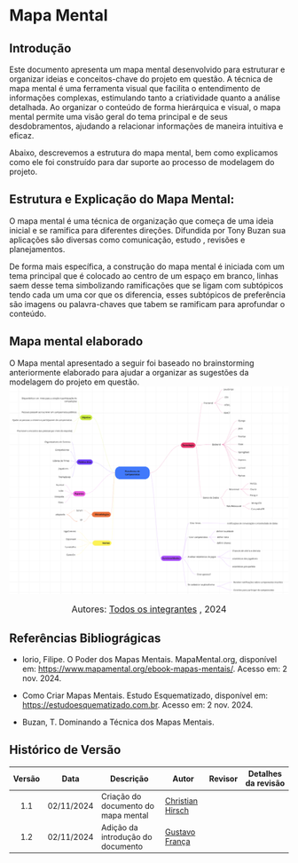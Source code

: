 # Mapa Mental

## Introdução
Este documento apresenta um mapa mental desenvolvido para estruturar e organizar ideias e conceitos-chave do projeto em questão. A técnica de mapa mental é uma ferramenta visual que facilita o entendimento de informações complexas, estimulando tanto a criatividade quanto a análise detalhada. Ao organizar o conteúdo de forma hierárquica e visual, o mapa mental permite uma visão geral do tema principal e de seus desdobramentos, ajudando a relacionar informações de maneira intuitiva e eficaz.

Abaixo, descrevemos a estrutura do mapa mental, bem como explicamos como ele foi construído para dar suporte ao processo de modelagem do projeto.

## Estrutura e Explicação do Mapa Mental: 
O mapa mental é uma técnica de organização que começa de uma ideia inicial e se ramifica para diferentes direções. Difundida por Tony Buzan sua aplicações são diversas como comunicação, estudo , revisões e planejamentos.

De forma mais específica, a construção do mapa mental é iniciada com um tema principal que é colocado ao centro de um espaço em branco, linhas saem desse tema simbolizando ramificações que se ligam com subtópicos tendo cada um uma cor que os diferencia, esses subtópicos de preferência são imagens ou palavra-chaves que tabem se ramificam para aprofundar o conteúdo. 

## Mapa mental elaborado
O Mapa mental apresentado a seguir foi baseado no brainstorming anteriormente elaborado para ajudar a organizar as sugestões da modelagem do projeto em questão.
![](../Assets/mapamental.PNG)

<font size="3"><p style="text-align: center"> Autores: <a href="https://unbarqdsw2024-2.github.io/2024.2_G4_Esporte_Entrega_01/#/" target="_blank">Todos os integrantes</a> , 2024</p></font>

## Referências Bibliográgicas 
- Iorio, Filipe. O Poder dos Mapas Mentais. MapaMental.org, disponível em: <https://www.mapamental.org/ebook-mapas-mentais/>. Acesso em: 2 nov. 2024.

- Como Criar Mapas Mentais. Estudo Esquematizado, disponível em: <https://estudoesquematizado.com.br>. Acesso em: 2 nov. 2024.

- Buzan, T. Dominando a Técnica dos Mapas Mentais. 

## Histórico de Versão

|Versão|Data|Descrição|Autor|Revisor| Detalhes da revisão |
|:----:|----|---------|-----|:-------:|-----| 
| 1.1 | 02/11/2024 | Criação do documento do mapa mental | [Christian Hirsch](https://github.com/) |  ||
| 1.2 | 02/11/2024 | Adição da introdução do documento | [Gustavo França](https://github.com/gustavofbs) | | |

